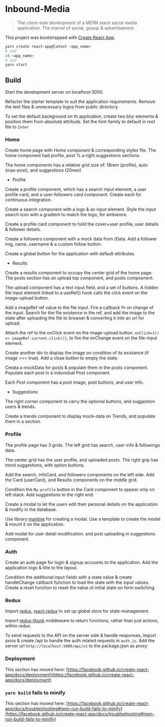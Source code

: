 # Inbound-Media

> The client-side development of a MERN stack social media application. The marvel of social, gossip & advertisement.

This project was bootstrapped with [Create React App](https://github.com/facebook/create-react-app).

```bash
yarn create react-app@latest <app_name>
# and
cd <app_name>
# and
yarn start
```

## Build

Start the development server on localhost:3000.

Refactor the starter template to suit the application requirements. Remove the test files & unnecessary logos from public directory.

To set the default background on th application, create two blur elements & position them from absolute attribute. Set the font-family to default in root file to `Inter`

### Home

Create home page with Home component & corresponding styles file. The home component had profile, post % a right suggestions sections.

The home components has a relative grid size of: 18rem (profile), auto (max-post), and suggestions (20rem)

- Profile

Create a profile component, which has a search input element, a user profile card, and a user-followers card component. Create each for continuous integration.

Create a search component with a logo & an input element. Style the input search icon with a gradient to match the logo, for ambience.

Create a profile card component to hold the cover+user profile, user details & follower details.

Create a followers component with a mock data from /Data. Add a follower img, name, username & a custom follow button.

Create a global button for the application with default attributes.

- Results

Create a results component to occupy the center grid of the home page.
The posts section has an upload top component, and posts compoenent.

The upload component has a text input field, and a set of buttons. A hidden file input element linked to a useRef() hook calls the click event on the image-upload button.

Add a imageRef ref value to the file input. Fire a callback fn on change of the input. Search for the file existence in the ref, and add the image to the state after uploading the file to browser & converting it into an url for upload.

Attach the ref to the onClick event on the image-upload button. `onClick={() => imageRef.current.click()}`, to fire the onChange event on the file-input element.

Create another div to display the image on condition of its existance (if image === true). Add a close button to empty the state.

Creata a mockData for posts & populate them in the posts component. Populate each post in a induvidual Post component.

Each Post component has a post image, post buttons, and user info.

- Suggestions

The right corner component to carry the optional buttons, and suggestion users & trends.

Create a trends component to display mock-data on Trends, and populate them in a section.

### Profile

The profile page has 3 grids. The left grid has search, user-info & followings data.

The center grid has the user profile, and uploaded posts. The right grip has trend suggestions, with option buttons.

Add the search, infoCard, and followers components on the left side. Add the Card (userCard), and Results components on the middle grid.

Condition the `My-profile` button in the Card component to appear only on left stack. Add suggestions to the right end.

Create a modal to let the users edit their personal details on the application & modify in the database.

Use library [mantine](https://mantine.dev/guides/cra/) for creating a modal. Use a template to create the modal & mount it on the application.

Add modal for user detail modification, and post uploading in suggestions component.

### Auth

Create an auth page for login & signup accounts to the application. Add the application logo & title to the layout.

Condition the additional input fields with a state value & create handleChange callback function to load the state with the input values. Create a reset function to reset the value ot initial state on form switching.

### Redux

Import [redux](https://redux.js.org/), [react-redux](https://react-redux.js.org/) to set up global store for state-management.

Import [redux-thunk](https://www.npmjs.com/package/redux-thunk) middleware to return functions, rather than just actions, within redux.

To send requests to the API on the server side & handle responses, import axios & create /api to handle the auth related requests in `auth.js`. Add the server url `http://localhost:5000/api/v1` to the package.json as _proxy_



### Deployment

This section has moved here: [https://facebook.github.io/create-react-app/docs/deployment](https://facebook.github.io/create-react-app/docs/deployment)

### `yarn build` fails to minify

This section has moved here: [https://facebook.github.io/create-react-app/docs/troubleshooting#npm-run-build-fails-to-minify](https://facebook.github.io/create-react-app/docs/troubleshooting#npm-run-build-fails-to-minify)
